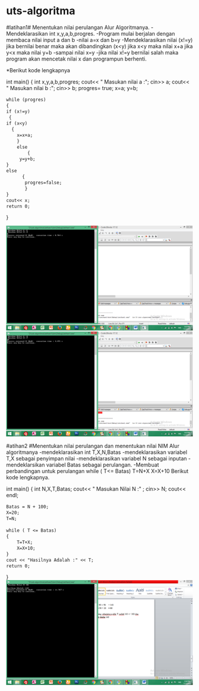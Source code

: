 # uts-algoritma


#latihan1# Menentukan nilai perulangan
Alur Algoritmanya.
-Mendeklarasikan int x,y,a,b,progres.
-Program mulai berjalan dengan membaca nilai input a dan b
-nilai a=x dan b=y
-Mendeklarasikan nilai (x!=y) jika bernilai benar maka akan dibandingkan (x<y)
	jika x<y maka nilai x+a
	jika y<x maka nilai y+b
-sampai nilai x=y
-jika nilai x!=y bernilai salah maka program akan mencetak nilai x dan programpun berhenti.

*Berikut kode lengkapnya

int main()
{
    int x,y,a,b,progres;
    cout<< " Masukan nilai a :";
    cin>> a;
    cout<< " Masukan nilai b :";
    cin>> b;
    progres= true;
    x=a;
    y=b;

    while (progres)
    {
    if (x!=y)
     {
    if (x<y)
      {
     	x=x+a;
        }
        else
            {
     	 y=y+b;
    }
    else
          {
           progres=false;
           }
    }
    cout<< x;
	return 0;
}

![img](https://github.com/sitidarojah28/uts-algoritma/blob/master/latihan1/hasil1.png)
![img](https://github.com/sitidarojah28/uts-algoritma/blob/master/latihan1/hasil2.png)


#atihan2 #Menentukan nilai perulangan dan menentukan nilai NIM
Alur algoritmanya
-mendeklarasikan int T,X,N,Batas
-mendeklarasikan variabel T,X sebagai penyimpan nilai
-mendeklarasikan variabel N sebagai inputan
-mendeklarsikan variabel Batas sebagai perulangan.
-Membuat perbandingan untuk perulangan 
	while ( T<= Batas)
	T=N+X
	X=X+10
Berikut kode lengkapnya.

int main()
{
    int N,X,T,Batas;
    cout<< " Masukan Nilai N :" ;
    cin>> N;
    cout<< endl;

    Batas = N + 100;
    X=20;
    T=N;

    while ( T <= Batas)
    {
        T=T+X;
        X=X+10;
    }
    cout << "Hasilnya Adalah :" << T;
	return 0;
}
![img](https://github.com/sitidarojah28/uts-algoritma/blob/master/latihan2/hasil3.png)